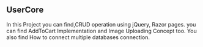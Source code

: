 ## UserCore

In this Project you can find,CRUD operation using jQuery, Razor pages. you can find AddToCart Implementation and Image Uploading Concept too.
You also find How to connect multiple databases connection.
